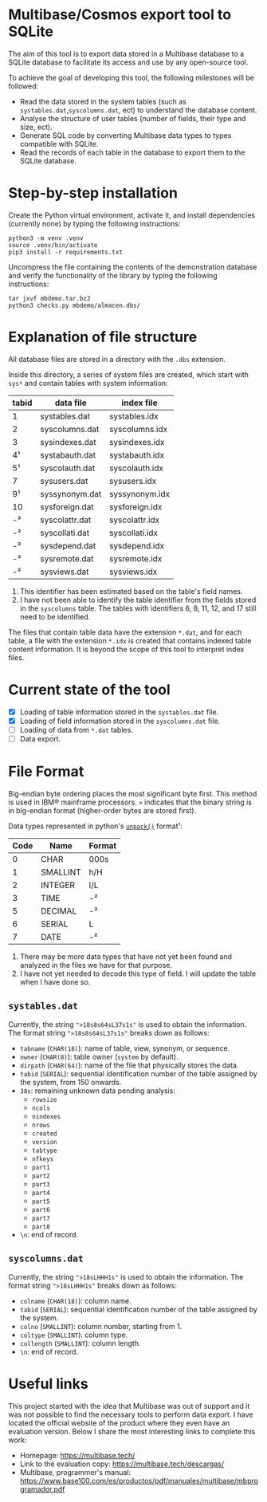 # Multibase/Cosmos export tool to SQLite

The aim of this tool is to export data stored in a Multibase database to a SQLite database to facilitate its access and use by any open-source tool.

To achieve the goal of developing this tool, the following milestones will be followed:

- Read the data stored in the system tables (such as `systables.dat`,`syscolumns.dat`, ect) to understand the database content.
- Analyse the structure of user tables (number of fields, their type and size, ect).
- Generate SQL code by converting Multibase data types to types compatible with SQLite.
- Read the records of each table in the database to export them to the SQLite database.

# Step-by-step installation

Create the Python virtual environment, activate it, and install dependencies (currently none) by typing the following instructions:

    python3 -m venv .venv
    source .venv/bin/activate
    pip3 install -r requirements.txt

Uncompress the file containing the contents of the demonstration database and verify the functionality of the library by typing the following instructions:

    tar jxvf mbdemo.tar.bz2
    python3 checks.py mbdemo/almacen.dbs/

# Explanation of file structure

All database files are stored in a directory with the `.dbs` extension. 

Inside this directory, a series of system files are created, which start with `sys*` and contain tables with system information:

| tabid | data file      | index file     |
|-------|----------------|----------------|
| 1     | systables.dat  | systables.idx  |
| 2     | syscolumns.dat | syscolumns.idx |
| 3     | sysindexes.dat | sysindexes.idx |
| 4¹    | systabauth.dat | systabauth.idx |
| 5¹    | syscolauth.dat | syscolauth.idx |
| 7     | sysusers.dat   | sysusers.idx   |
| 9¹    | syssynonym.dat | syssynonym.idx |
| 10    | sysforeign.dat | sysforeign.idx |
| -²    | syscolattr.dat | syscolattr.idx |
| -²    | syscollati.dat | syscollati.idx |
| -²    | sysdepend.dat  | sysdepend.idx  |
| -²    | sysremote.dat  | sysremote.idx  |
| -²    | sysviews.dat   | sysviews.idx   |

1. This identifier has been estimated based on the table's field names.
2. I have not been able to identify the table identifier from the fields stored in the `syscolumns` table. The tables with identifiers 6, 8, 11, 12, and 17 still need to be identified.

The files that contain table data have the extension `*.dat`, and for each table, a file with the extension `*.idx` is created that contains indexed table content information. It is beyond the scope of this tool to interpret index files.

# Current state of the tool

- [x] Loading of table information stored in the `systables.dat` file.
- [x] Loading of field information stored in the `syscolumns.dat` file.
- [ ] Loading of data from `*.dat` tables.
- [ ] Data export.

# File Format
Big-endian byte ordering places the most significant byte first. This method is used in IBM® mainframe processors. `>` indicates that the binary string is in big-endian format (higher-order bytes are stored first).

Data types represented in python's [`unpack()`](https://docs.python.org/3/library/struct.html#format-characters) format¹:

| Code | Name       | Format |
|------|------------|--------|
| 0    | CHAR       | 000s   |
| 1    | SMALLINT   | h/H    |
| 2    | INTEGER    | l/L    |
| 3    | TIME       | -²     |
| 5    | DECIMAL    | -²     |
| 6    | SERIAL     | L      |
| 7    | DATE       | -²     |

1. There may be more data types that have not yet been found and analyzed in the files we have for that purpose.
2. I have not yet needed to decode this type of field. I will update the table when I have done so.

## `systables.dat`
Currently, the string `">18s8s64sL37s1s"` is used to obtain the information. The format string `">18s8s64sL37s1s"` breaks down as follows:

- `tabname` (`CHAR(18)`): name of table, view, synonym, or sequence.
- `owner` (`CHAR(8)`): table owner (`system` by default).
- `dirpath` (`CHAR(64)`): name of the file that physically stores the data.
- `tabid` (`SERIAL`): sequential identification number of the table assigned by the system, from 150 onwards.
- `38s`: remaining unknown data pending analysis:
  - `rowsize`
  - `ncols`
  - `nindexes`
  - `nrows`
  - `created`
  - `version`
  - `tabtype`
  - `nfkeys`
  - `part1`
  - `part2`
  - `part3`
  - `part4`
  - `part5`
  - `part6`
  - `part7`
  - `part8`
- `\n`: end of record.

## `syscolumns.dat`
Currently, the string `">18sLHHH1s"` is used to obtain the information. The format string `">18sLHHH1s"` breaks down as follows:

- `colname` (`CHAR(18)`): column name.
- `tabid` (`SERIAL`): sequential identification number of the table assigned by the system.
- `colno` (`SMALLINT`): column number, starting from 1.
- `coltype` (`SMALLINT`): column type.
- `collength` (`SMALLINT`): column length.
- `\n`: end of record.

# Useful links

This project started with the idea that Multibase was out of support and it was not possible to find the necessary tools to perform data export. I have located the official website of the product where they even have an evaluation version. Below I share the most interesting links to complete this work:

* Homepage: https://multibase.tech/
* Link to the evaluation copy: https://multibase.tech/descargas/
* Multibase, programmer's manual: https://www.base100.com/es/productos/pdf/manuales/multibase/mbprogramador.pdf